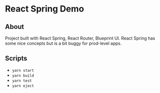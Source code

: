 # React Spring Demo

## About

Project built with React Spring, React Router, Blueprint UI.
React Spring has some nice concepts but is a bit buggy for prod-level apps.

## Scripts

- `yarn start`
- `yarn build`
- `yarn test`
- `yarn eject`
